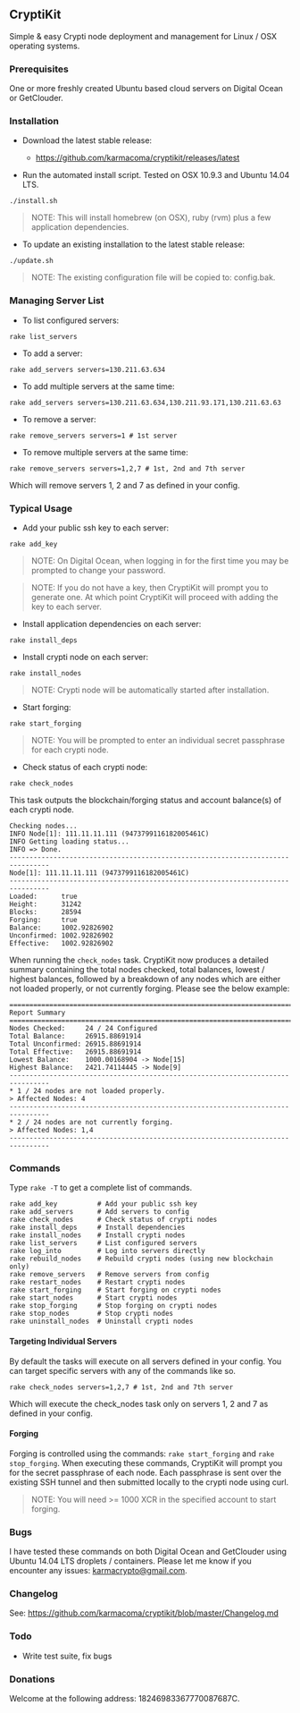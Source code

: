 ## CryptiKit

Simple &amp; easy Crypti node deployment and management for Linux / OSX operating systems.

### Prerequisites

One or more freshly created Ubuntu based cloud servers on Digital Ocean or GetClouder.

### Installation

* Download the latest stable release:
  - https://github.com/karmacoma/cryptikit/releases/latest

* Run the automated install script. Tested on OSX 10.9.3 and Ubuntu 14.04 LTS.

```
./install.sh
```

> NOTE:
> This will install homebrew (on OSX), ruby (rvm) plus a few application dependencies.

* To update an existing installation to the latest stable release:

```
./update.sh
```

> NOTE:
> The existing configuration file will be copied to: config.bak.

### Managing Server List

* To list configured servers:

```
rake list_servers
```

* To add a server:

```
rake add_servers servers=130.211.63.634
```

* To add multiple servers at the same time:

```
rake add_servers servers=130.211.63.634,130.211.93.171,130.211.63.63
```

* To remove a server:

```
rake remove_servers servers=1 # 1st server
```

* To remove multiple servers at the same time:

```
rake remove_servers servers=1,2,7 # 1st, 2nd and 7th server
```

Which will remove servers 1, 2 and 7 as defined in your config.

### Typical Usage

* Add your public ssh key to each server:

```
rake add_key
```

> NOTE:
> On Digital Ocean, when logging in for the first time you may be prompted to change your password.

> NOTE:
> If you do not have a key, then CryptiKit will prompt you to generate one. At which point CryptiKit will proceed with adding the key to each server.

* Install application dependencies on each server:

```
rake install_deps
```

* Install crypti node on each server:

```
rake install_nodes
```

> NOTE:
> Crypti node will be automatically started after installation.

* Start forging:

```
rake start_forging
```

> NOTE:
> You will be prompted to enter an individual secret passphrase for each crypti node.

* Check status of each crypti node:

```
rake check_nodes
```

This task outputs the blockchain/forging status and account balance(s) of each crypti node.

```
Checking nodes...
INFO Node[1]: 111.11.11.111 (9473799116182005461C)
INFO Getting loading status...
INFO => Done.
--------------------------------------------------------------------------------
Node[1]: 111.11.11.111 (9473799116182005461C)
--------------------------------------------------------------------------------
Loaded:      true
Height:      31242
Blocks:      28594
Forging:     true
Balance:     1002.92826902
Unconfirmed: 1002.92826902
Effective:   1002.92826902
```

When running the ```check_nodes``` task. CryptiKit now produces a detailed summary containing the total nodes checked, total balances, lowest / highest balances, followed by a breakdown of any nodes which are either not loaded properly, or not currently forging. Please see the below example:

```
================================================================================
Report Summary
================================================================================
Nodes Checked:     24 / 24 Configured
Total Balance:     26915.88691914
Total Unconfirmed: 26915.88691914
Total Effective:   26915.88691914
Lowest Balance:    1000.00168904 -> Node[15]
Highest Balance:   2421.74114445 -> Node[9]
--------------------------------------------------------------------------------
* 1 / 24 nodes are not loaded properly.
> Affected Nodes: 4
--------------------------------------------------------------------------------
* 2 / 24 nodes are not currently forging.
> Affected Nodes: 1,4
--------------------------------------------------------------------------------
```

### Commands

Type ```rake -T``` to get a complete list of commands.

```
rake add_key          # Add your public ssh key
rake add_servers      # Add servers to config
rake check_nodes      # Check status of crypti nodes
rake install_deps     # Install dependencies
rake install_nodes    # Install crypti nodes
rake list_servers     # List configured servers
rake log_into         # Log into servers directly
rake rebuild_nodes    # Rebuild crypti nodes (using new blockchain only)
rake remove_servers   # Remove servers from config
rake restart_nodes    # Restart crypti nodes
rake start_forging    # Start forging on crypti nodes
rake start_nodes      # Start crypti nodes
rake stop_forging     # Stop forging on crypti nodes
rake stop_nodes       # Stop crypti nodes
rake uninstall_nodes  # Uninstall crypti nodes
```

#### Targeting Individual Servers

By default the tasks will execute on all servers defined in your config.
You can target specific servers with any of the commands like so.

```
rake check_nodes servers=1,2,7 # 1st, 2nd and 7th server
```

Which will execute the check_nodes task only on servers 1, 2 and 7 as defined in your config.

#### Forging

Forging is controlled using the commands: ```rake start_forging``` and ```rake stop_forging```. When executing these commands, CryptiKit will prompt you for the secret passphrase of each node. Each passphrase is sent over the existing SSH tunnel and then submitted locally to the crypti node using curl.

> NOTE:
> You will need >= 1000 XCR in the specified account to start forging.

### Bugs

I have tested these commands on both Digital Ocean and GetClouder using Ubuntu 14.04 LTS droplets / containers. Please let me know if you encounter any issues: karmacrypto@gmail.com.

### Changelog

See: https://github.com/karmacoma/cryptikit/blob/master/Changelog.md

### Todo

* Write test suite, fix bugs

### Donations

Welcome at the following address: 18246983367770087687C.
